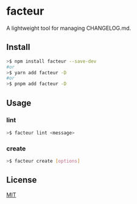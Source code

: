 # facteur

A lightweight tool for managing CHANGELOG.md.

## Install

```bash
>$ npm install facteur --save-dev
#or
>$ yarn add facteur -D
#or
>$ pnpm add facteur -D
```

## Usage

### lint

```bash
>$ facteur lint <message>
```

### create

```bash
>$ facteur create [options]
```

## License

[MIT](./LICENSE)

